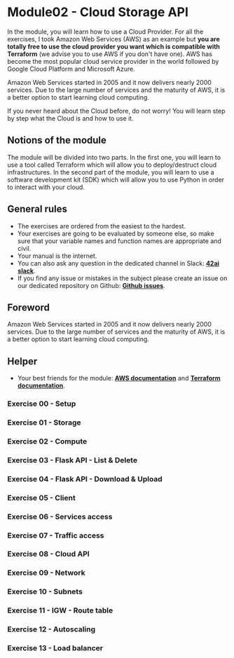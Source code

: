 # Module02 - Cloud Storage API

In the module, you will learn how to use a Cloud Provider. For all the exercises, I took Amazon Web Services (AWS) as an example but **you are totally free to use the cloud provider you want which is compatible with Terraform** (we advise you to use AWS if you don't have one). AWS has become the most popular cloud service provider in the world followed by Google Cloud Platform and Microsoft Azure.

Amazon Web Services started in 2005 and it now delivers nearly 2000 services. Due to the large number of services and the maturity of AWS, it is a better option to start learning cloud computing.

If you never heard about the Cloud before, do not worry! You will learn step by step what the Cloud is and how to use it.

## Notions of the module

The module will be divided into two parts. In the first one, you will learn to use a tool called Terraform which will allow you to deploy/destruct cloud infrastructures. In the second part of the module, you will learn to use a software development kit (SDK) which will allow you to use Python in order to interact with your cloud.

## General rules

* The exercises are ordered from the easiest to the hardest.
* Your exercises are going to be evaluated by someone else, so make sure that your variable names and function names are appropriate and civil. 
* Your manual is the internet.
* You can also ask any question in the dedicated channel in Slack: **[42ai slack](https://42-ai.slack.com)**.
* If you find any issue or mistakes in the subject please create an issue on our dedicated repository on Github:  **[Github issues](https://github.com/42-AI/bootcamp_data-engineering/issues)**.

## Foreword

Amazon Web Services started in 2005 and it now delivers nearly 2000 services. Due to the large number of services and the maturity of AWS, it is a better option to start learning cloud computing.

## Helper 

* Your best friends for the module: **[AWS documentation](https://docs.aws.amazon.com/index.html)** and **[Terraform documentation](https://www.terraform.io/docs/index.html)**.

### Exercise 00 - Setup
### Exercise 01 - Storage
### Exercise 02 - Compute
### Exercise 03 - Flask API - List & Delete
### Exercise 04 - Flask API - Download & Upload
### Exercise 05 - Client 
### Exercise 06 - Services access
### Exercise 07 - Traffic access
### Exercise 08 - Cloud API
### Exercise 09 - Network
### Exercise 10 - Subnets
### Exercise 11 - IGW - Route table
### Exercise 12 - Autoscaling
### Exercise 13 - Load balancer

